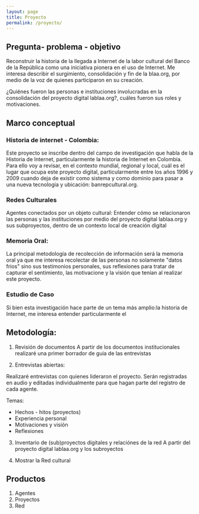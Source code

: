 ```yaml
---
layout: page
title: Proyecto
permalink: /proyecto/
---
```


## Pregunta- problema - objetivo

Reconstruir la historia de la llegada a Internet de la labor cultural del Banco de la República como una iniciativa pionera en el uso de Internet. Me interesa describir el surgimiento, consolidación y fin de la blaa.org, por medio de la voz de quienes participaron en su creación.

¿Quiénes fueron las personas e instituciones involucradas en la consolidación del proyecto digital lablaa.org?, cuáles fueron sus roles y motivaciones.

## Marco conceptual

### Historia de internet - Colombia: 

Este proyecto se inscribe dentro del campo de investigación que habla de la Historia de Internet, particularmente la historia de Internet en Colombia. Para ello voy a revisar, en el contexto mundial, regional y local, cuál es el lugar que ocupa este proyecto digital, particularmente entre los años 1996 y 2009 cuando deja de existir como sistema y como dominio para pasar a una nueva tecnología y ubicación: banrepcultural.org.

### Redes Culturales
Agentes conectados por un objeto cultural: Entender cómo se relacionaron las personas y las instituciones por medio del proyecto digital lablaa.org y sus subproyectos, dentro de un contexto local de creación digital


### Memoria Oral:

La principal metodología de recolección de información será la memoria oral ya que me interesa recolectar de las personas no solamente "datos frios" sino sus testimonios personales, sus reflexiones para tratar de capturar el sentimiento, las motivacione y la visión que tenían al realizar este proyecto.  

### Estudio de Caso
Si bien esta investigación hace parte de un tema más amplio:la historia de Internet, me interesa entender particularmente el

## Metodología:

1. Revisión de documentos
A partir de los documentos institucionales realizaré una primer borrador de guia de las entrevistas

2. Entrevistas abiertas:

Realizaré entrevistas con quienes lideraron el proyecto. Serán registradas en audio y editadas individualmente para que hagan parte del registro de cada agente.

Temas:
- Hechos - hitos (proyectos)
- Experiencia personal
- Motivaciones y visión
- Reflexiones
  
3. Inventario de (sub)proyectos digitales y relaciónes de la red
   A partir del proyecto digital lablaa.org y los subroyectos
   
4. Mostrar la Red cultural

## Productos

1. Agentes
2. Proyectos
3. Red